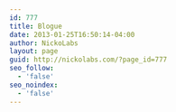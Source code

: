 ```yaml
---
id: 777
title: Blogue
date: 2013-01-25T16:50:14-04:00
author: NickoLabs
layout: page
guid: http://nickolabs.com/?page_id=777
seo_follow:
  - 'false'
seo_noindex:
  - 'false'
---
```

